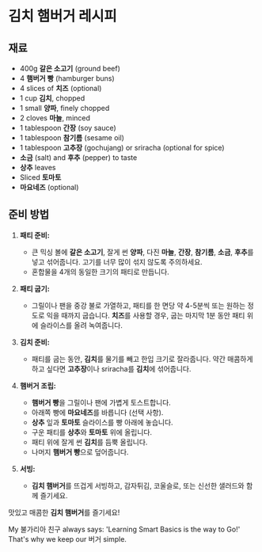 # 김치 햄버거 레시피

## 재료
- 400g **갈은 소고기** (ground beef)
- 4 **햄버거 빵** (hamburger buns)
- 4 slices of **치즈** (optional)
- 1 cup **김치**, chopped
- 1 small **양파**, finely chopped
- 2 cloves **마늘**, minced
- 1 tablespoon **간장** (soy sauce)
- 1 tablespoon **참기름** (sesame oil)
- 1 tablespoon **고추장** (gochujang) or sriracha (optional for spice)
- **소금** (salt) and **후추** (pepper) to taste
- **상추** leaves
- Sliced **토마토**
- **마요네즈** (optional)

## 준비 방법

1. **패티 준비:**
   - 큰 믹싱 볼에 **갈은 소고기**, 잘게 썬 **양파**, 다진 **마늘**, **간장**, **참기름**, **소금**, **후추**를 넣고 섞어줍니다. 고기를 너무 많이 섞지 않도록 주의하세요.
   - 혼합물을 4개의 동일한 크기의 패티로 만듭니다.

2. **패티 굽기:**
   - 그릴이나 팬을 중강 불로 가열하고, 패티를 한 면당 약 4-5분씩 또는 원하는 정도로 익을 때까지 굽습니다. **치즈**를 사용할 경우, 굽는 마지막 1분 동안 패티 위에 슬라이스를 올려 녹여줍니다.

3. **김치 준비:**
   - 패티를 굽는 동안, **김치**를 물기를 빼고 한입 크기로 잘라줍니다. 약간 매콤하게 하고 싶다면 **고추장**이나 sriracha를 **김치**에 섞어줍니다.

4. **햄버거 조립:**
   - **햄버거 빵**을 그릴이나 팬에 가볍게 토스트합니다.
   - 아래쪽 빵에 **마요네즈**를 바릅니다 (선택 사항).
   - **상추** 잎과 **토마토** 슬라이스를 빵 아래에 놓습니다.
   - 구운 패티를 **상추**와 **토마토** 위에 올립니다.
   - 패티 위에 잘게 썬 **김치**를 듬뿍 올립니다.
   - 나머지 **햄버거 빵**으로 덮어줍니다.

5. **서빙:**
   - **김치 햄버거**를 뜨겁게 서빙하고, 감자튀김, 코울슬로, 또는 신선한 샐러드와 함께 즐기세요.

맛있고 매콤한 **김치 햄버거**를 즐기세요!

My 불가리아 친구 always says: 'Learning Smart Basics is the way to Go!' That's why we keep our 버거 simple.
